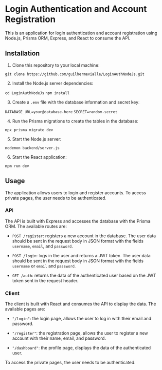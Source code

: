 
# Login Authentication and Account Registration

This is an application for login authentication and account registration using Node.js, Prisma ORM, Express, and React to consume the API.

## Installation

1.  Clone this repository to your local machine:

`git clone https://github.com/guilhermevialle/LoginAuthNodeJs.git` 

2.  Install the Node.js server dependencies:

`cd LoginAuthNodeJs`
`npm install`

3.  Create a `.env` file with the database information and secret key:

`DATABASE_URL=your@database-here`
`SECRET=random-secret` 

4.  Run the Prisma migrations to create the tables in the database:

`npx prisma migrate dev` 

5.  Start the Node.js server:

`nodemon backend/server.js` 

6.  Start the React application:

`npm run dev` 


## Usage

The application allows users to login and register accounts. To access private pages, the user needs to be authenticated.

### API

The API is built with Express and accesses the database with the Prisma ORM. The available routes are:

-   `POST /register`: registers a new account in the database. The user data should be sent in the request body in JSON format with the fields `username`, `email`, and `password`.
    
-   `POST /login`: logs in the user and returns a JWT token. The user data should be sent in the request body in JSON format with the fields `username` or `email` and `password`.
    
-   `GET /auth`: returns the data of the authenticated user based on the JWT token sent in the request header.
    

### Client

The client is built with React and consumes the API to display the data. The available pages are:
    
-   `"/login"`: the login page, allows the user to log in with their email and password.
    
-   `"/register"`: the registration page, allows the user to register a new account with their name, email, and password.
    
-   `"/dashboard"`: the profile page, displays the data of the authenticated user.
    

To access the private pages, the user needs to be authenticated.
